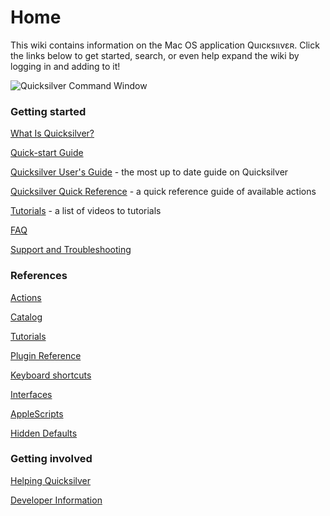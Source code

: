 # Home

This wiki contains information on the Mac OS application Quıcĸsıɩⅴεʀ. Click the links below to get started, search, or even help expand the wiki by logging in and adding to it!

![Quicksilver Command
Window](images/Quicksilver\_splash.png)

### Getting started

[What Is Quicksilver?](https://docs.qsapp.com/documentation/what\_is\_quicksilver)

[Quick-start Guide](Quick-start\_Guide/)

[Quicksilver User's Guide](https://qsapp.com/manual/) - the most up to date guide on Quicksilver

[Quicksilver Quick Reference](https://qsapp.com/docs/QSRef.pdf) - a quick reference guide of available actions

[Tutorials](https://docs.qsapp.com/documentation/tutorials) - a list of videos to tutorials

[FAQ](https://qsapp.com/manual/FAQ/)

[Support and Troubleshooting](https://qsapp.com/manual/Troubleshooting/)

### References

[Actions](https://docs.qsapp.com/documentation/actions)

[Catalog](https://docs.qsapp.com/documentation/catalog)

[Tutorials](https://docs.qsapp.com/documentation/tutorials)

[Plugin Reference](https://docs.qsapp.com/documentation/plugin\_reference)

[Keyboard shortcuts](https://docs.qsapp.com/documentation/keyboard\_shortcuts)

[Interfaces](https://docs.qsapp.com/documentation/interfaces)

[AppleScripts](https://docs.qsapp.com/documentation/applescripts)

[Hidden Defaults](https://docs.qsapp.com/documentation/hidden\_defaults)

### Getting involved

[Helping Quicksilver](https://docs.qsapp.com/documentation/helping\_quicksilver)

[Developer Information](https://docs.qsapp.com/documentation/developer\_information)
